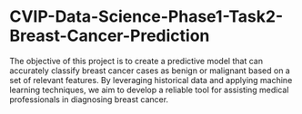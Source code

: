 # CVIP-Data-Science-Phase1-Task2-Breast-Cancer-Prediction
The objective of this project is to create a predictive model that can accurately classify breast cancer cases as benign or malignant based on a set of relevant features. By leveraging historical data and applying machine learning techniques, we aim to develop a reliable tool for assisting medical professionals in diagnosing breast cancer.
